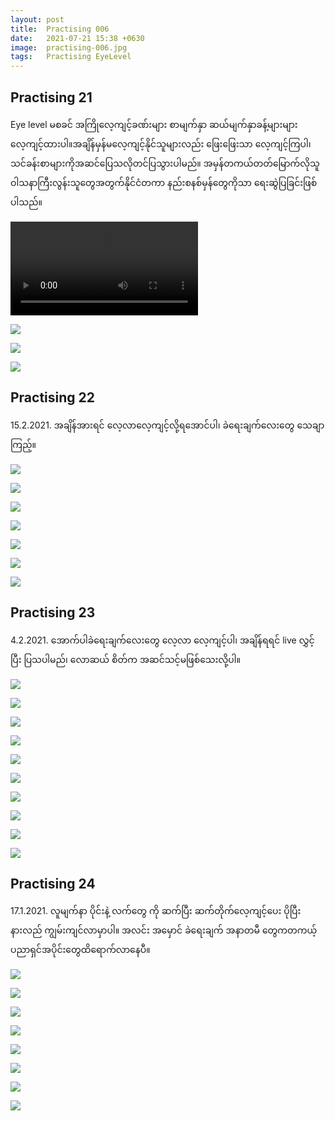 ```yaml
---
layout: post
title:  Practising 006
date:   2021-07-21 15:38 +0630
image:  practising-006.jpg
tags:   Practising EyeLevel
---
```

## Practising 21
Eye level မစခင် အကြိုလေ့ကျင့်ခဏ်းများ စာမျက်နှာ ဆယ်မျက်နှာခန့်များများလေ့ကျင့်ထားပါ။အချိန်မှန်မလေ့ကျင့်နိုင်သူများလည်း ဖြေးဖြေးသာ လေ့ကျင့်ကြပါ၊ သင်ခန်းစာများကိုအဆင်ပြေသလိုတင်ပြသွားပါမည်။ အမှန်တကယ်တတ်မြောက်လိုသူ ဝါသနာကြီးလွန်းသူတွေအတွက်နိုင်ငံတကာ နည်းစနစ်မှန်တွေကိုသာ ရေးဆွဲပြခြင်းဖြစ်ပါသည်။

![]({{site.baseurl}}/img/practising-006/021-01.mp4)

![]({{site.baseurl}}/img/practising-006/021-02.jpg)

![]({{site.baseurl}}/img/practising-006/021-03.jpg)

![]({{site.baseurl}}/img/practising-006/021-04.jpg)

## Practising 22
15.2.2021. အချိန်အားရင် လေ့လာလေ့ကျင့်လို့ရအောင်ပါ၊ ခဲရေးချက်လေးတွေ သေချာကြည့်။

![]({{site.baseurl}}/img/practising-006/022-01.jpg)

![]({{site.baseurl}}/img/practising-006/022-02.jpg)

![]({{site.baseurl}}/img/practising-006/022-03.jpg)

![]({{site.baseurl}}/img/practising-006/022-04.jpg)

![]({{site.baseurl}}/img/practising-006/022-05.jpg)

![]({{site.baseurl}}/img/practising-006/022-06.jpg)

![]({{site.baseurl}}/img/practising-006/022-07.jpg)

## Practising 23
4.2.2021. အောက်ပါခဲရေးချက်လေးတွေ လေ့လာ လေ့ကျင့်ပါ၊ အချိန်ရရင် live လွှင့်ပြီး ပြသပါမည်၊ လောဆယ် စိတ်က အဆင်သင့်မဖြစ်သေးလို့ပါ။

![]({{site.baseurl}}/img/practising-006/023-01.jpg)

![]({{site.baseurl}}/img/practising-006/023-02.jpg)

![]({{site.baseurl}}/img/practising-006/023-03.jpg)

![]({{site.baseurl}}/img/practising-006/023-04.jpg)

![]({{site.baseurl}}/img/practising-006/023-05.jpg)

![]({{site.baseurl}}/img/practising-006/023-06.jpg)

![]({{site.baseurl}}/img/practising-006/023-07.jpg)

![]({{site.baseurl}}/img/practising-006/023-08.jpg)

![]({{site.baseurl}}/img/practising-006/023-09.jpg)

![]({{site.baseurl}}/img/practising-006/023-10.jpg)

## Practising 24
17.1.2021.  လူမျက်နာ ပိုင်းနဲ့ လက်တွေ ကို ဆက်ပြီး ဆက်တိုက်လေ့ကျင့်ပေး ပိုပြီးနားလည် ကျွမ်းကျင်လာမှာပါ။ အလင်း အမှောင် ခဲရေးချက် အနာတမီ တွေကတကယ့် ပညာရှင်အပိုင်းတွေထိရောက်လာနေပီ။

![]({{site.baseurl}}/img/practising-006/024-01.jpg)

![]({{site.baseurl}}/img/practising-006/024-02.jpg)

![]({{site.baseurl}}/img/practising-006/024-03.jpg)

![]({{site.baseurl}}/img/practising-006/024-04.jpg)

![]({{site.baseurl}}/img/practising-006/024-05.jpg)

![]({{site.baseurl}}/img/practising-006/024-06.jpg)

![]({{site.baseurl}}/img/practising-006/024-07.jpg)

![]({{site.baseurl}}/img/practising-006/024-08.jpg)
